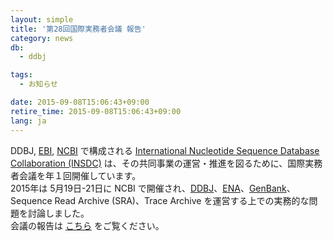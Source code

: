 ```yaml
---
layout: simple
title: '第28回国際実務者会議 報告'
category: news
db:
  - ddbj

tags:
  - お知らせ

date: 2015-09-08T15:06:43+09:00
retire_time: 2015-09-08T15:06:43+09:00
lang: ja
---
```


<p>DDBJ, <a href="http://www.ebi.ac.uk/" target="_blank">EBI</a>, <a href="http://www.ncbi.nlm.nih.gov/" target="_blank">NCBI</a> で構成される <a href="http://www.insdc.org/" target="_blank">International Nucleotide Sequence Database Collaboration (INSDC)</a> は、その共同事業の運営・推進を図るために、国際実務者会議を年１回開催しています。<br>2015年は 5月19日-21日に NCBI で開催され、<a href="/index.html" target="_blank">DDBJ</a>、<a href="http://www.ebi.ac.uk/ena/" target="_blank">ENA</a>、<a href="http://www.ncbi.nlm.nih.gov/genbank/index.html" target="_blank">GenBank</a>、Sequence Read Archive (SRA)、Trace Archive を運営する上での実務的な問題を討論しました。<br>会議の報告は <a href="/activities/index.html#2015">こちら</a> をご覧ください。</p>

